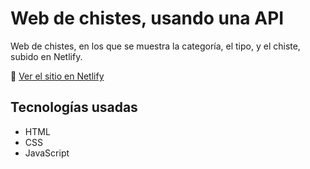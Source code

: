 
# Web de chistes, usando una API

Web de chistes, en los que se muestra la categoría, el tipo, y el chiste, subido en Netlify.

🔗 [Ver el sitio en Netlify](https://chistes-random.netlify.app/)

## Tecnologías usadas
- HTML
- CSS
- JavaScript
